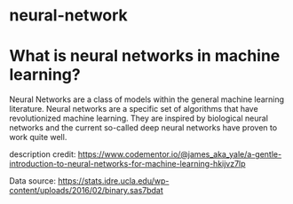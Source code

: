 # neural-network
# What is neural networks in machine learning?
Neural Networks are a class of models within the general machine learning literature. Neural networks are a specific set of algorithms that have revolutionized machine learning. They are inspired by biological neural networks and the current so-called deep neural networks have proven to work quite well.

description credit: https://www.codementor.io/@james_aka_yale/a-gentle-introduction-to-neural-networks-for-machine-learning-hkijvz7lp

Data source: 
https://stats.idre.ucla.edu/wp-content/uploads/2016/02/binary.sas7bdat
